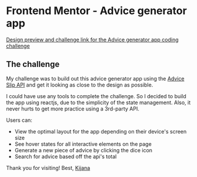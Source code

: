 # Frontend Mentor - Advice generator app

[Design preview and challenge link for the Advice generator app coding challenge](https://www.frontendmentor.io/challenges/advice-generator-app-QdUG-13db)

## The challenge

My challenge was to build out this advice generator app using the [Advice Slip API](https://api.adviceslip.com) and get it looking as close to the design as possible.

I could have use any tools to complete the challenge. So I decided to build the app using reactjs, due to the simplicity of the state management. Also, it never hurts to get more practice using a 3rd-party API.

Users can:

- View the optimal layout for the app depending on their device's screen size
- See hover states for all interactive elements on the page
- Generate a new piece of advice by clicking the dice icon
- Search for advice based off the api's total

Thank you for visiting!
Best,
[Kijana](https://www.kijana.io)
